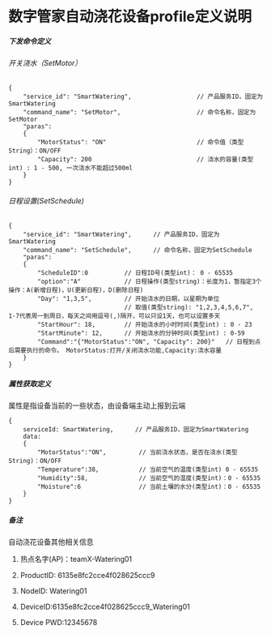 # 数字管家自动浇花设备profile定义说明

##### 下发命令定义

###### 开关浇水（SetMotor）

```
{ 
	"service_id": "SmartWatering",                  // 产品服务ID，固定为SmartWatering
	"command_name": "SetMotor",       				// 命令名称，固定为SetMotor
	"paras":
	{
   		"MotorStatus": "ON"               			// 命令值（类型String）：ON/OFF
   		"Capacity": 200 							// 浇水的容量(类型int) : 1 - 500, 一次浇水不能超过500ml
	}
}
```

###### 日程设置(SetSchedule)

```
{
	"service_id": "SmartWatering",      // 产品服务ID，固定为SmartWatering
	"command_name": "SetSchedule",     	// 命令名称，固定为SetSchedule
	"paras":
 	{
 		"ScheduleID":0			// 日程ID号(类型int)： 0 - 65535
 		"option":"A"			// 日程操作(类型string)：长度为1，暂指定3个操作：A(新增日程)，U(更新日程)，D(删除日程)
		"Day": "1,3,5",   		// 开始浇水的日期，以星期为单位 
								// 取值(类型string): "1,2,3,4,5,6,7", 1-7代表周一到周日，每天之间用逗号(,)隔开，可以只设1天，也可以设置多天
		"StartHour": 18,     	// 开始浇水的小时时间(类型int) : 0 - 23
		"StartMinute": 12,   	// 开始浇水的分钟时间(类型int) : 0-59
		"Command":"{"MotorStatus":"ON", "Capacity": 200}"	// 日程到点后需要执行的命令。 MotorStatus:打开/关闭浇水功能,Capacity:浇水容量
	}
}
```

##### 属性获取定义

属性是指设备当前的一些状态，由设备端主动上报到云端

```
{
	serviceId: SmartWatering,      // 产品服务ID，固定为SmartWatering
	data: 
	{
		"MotorStatus":"ON",   		// 当前浇水状态，是否在浇水(类型String)：ON/OFF
		"Temperature":38,			// 当前空气的温度(类型int) 0 - 65535
		"Humidity":58,         		// 当前空气的湿度(类型int)：0 - 65535
		"Moisture":6    			// 当前土壤的水分(类型int)：0 - 65535
	}
}
```



##### 备注

自动浇花设备其他相关信息

1. 热点名字(AP)：teamX-Watering01

2. ProductID: 6135e8fc2cce4f028625ccc9
3. NodeID: Watering01
4. DeviceID:6135e8fc2cce4f028625ccc9_Watering01
5. Device PWD:12345678
